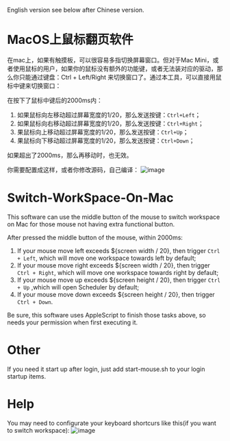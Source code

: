 English version see below after Chinese version.


# MacOS上鼠标翻页软件
在mac上，如果有触摸板，可以很容易多指切换屏幕窗口。但对于Mac Mini，或者使用鼠标的用户，如果你的鼠标没有额外的功能键，或者无法装对应的驱动，那么你只能通过键盘：Ctrl + Left/Right 来切换窗口了。通过本工具，可以直接用鼠标中键来切换窗口：

在按下了鼠标中键后的2000ms内：
1. 如果鼠标向左移动超过屏幕宽度的1/20，那么发送按键：`Ctrl+Left`；
2. 如果鼠标向右移动超过屏幕宽度的1/20，那么发送按键：`Ctrl+Right`；
3. 果鼠标向上移动超过屏幕宽度的1/20，那么发送按键：`Ctrl+Up`；
4. 果鼠标向下移动超过屏幕宽度的1/20，那么发送按键：`Ctrl+Down`；

如果超出了2000ms，那么再移动时，也无效。

你需要配置成这样，或者你修改源码，自己编译：
![image](https://github.com/user-attachments/assets/a6209ad7-698b-4f2b-9b39-82a370d304dd)

# Switch-WorkSpace-On-Mac
This software can use the middle button of the mouse to switch workspace on Mac for those mouse not having extra functional button.

After pressed the middle button of the mouse, within 2000ms:
1. If your mouse move left exceeds ${screen width / 20}, then trigger `Ctrl + Left`, which will move one workspace towards left by default;
2. If your mouse move right exceeds ${screen width / 20}, then trigger `Ctrl + Right`, which will move one workspace towards right by default;
3. If your mouse move up exceeds ${screen height / 20}, then trigger `Ctrl + Up` ,which will open Scheduler by default;
4. If your mouse move down exceeds ${screen height / 20}, then trigger `Ctrl + Down`.

Be sure, this software uses AppleScript to finish those tasks above, so needs your permission when first executing it.

# Other
If you need it start up after login, just add start-mouse.sh to your login startup items.

# Help
You may need to configurate your keyboard shortcurs like this(if you want to switch workspace):
![image](https://github.com/user-attachments/assets/a6209ad7-698b-4f2b-9b39-82a370d304dd)
